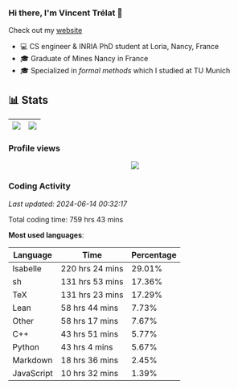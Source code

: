 ### Hi there, I'm Vincent Trélat 👋

Check out my [website](https://vtrelat.github.io)

-   💻 CS engineer & INRIA PhD student at Loria, Nancy, France
-   🎓 Graduate of Mines Nancy in France
-   🎓 Specialized in _formal methods_ which I studied at TU Munich

## 📊 **Stats**

| <img align="center" src="https://readme-stats.clckblog.space/api?username=VTrelat&show_icons=true&include_all_commits=true&theme=tokyonight&hide_border=true" /> | <img align="center" src="https://readme-stats.clckblog.space/api/top-langs/?username=VTrelat&layout=compact&theme=tokyonight&hide_border=true" /> |
| ---------------------------------------------------------------------------------------------------------------------------------------------------------------- | ------------------------------------------------------------------------------------------------------------------------------------------------- |

### Profile views

<p align="center">
 <img src="https://profile-counter.glitch.me/VTrelat/count.svg" />
</p>

<!--automations-->
### Coding Activity
_Last updated: 2024-06-14 00:32:17_

Total coding time: 759 hrs 43 mins

**Most used languages**:

| Language | Time | Percentage |
| ------------- | ------------- | ------------- |
| Isabelle | 220 hrs 24 mins | 29.01% |
| sh | 131 hrs 53 mins | 17.36% |
| TeX | 131 hrs 23 mins | 17.29% |
| Lean | 58 hrs 44 mins | 7.73% |
| Other | 58 hrs 17 mins | 7.67% |
| C++ | 43 hrs 51 mins | 5.77% |
| Python | 43 hrs 4 mins | 5.67% |
| Markdown | 18 hrs 36 mins | 2.45% |
| JavaScript | 10 hrs 32 mins | 1.39% |

